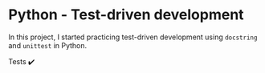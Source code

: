 # Python - Test-driven development
In this project, I started practicing test-driven development using `docstring` and `unittest` in Python.

Tests ✔️
